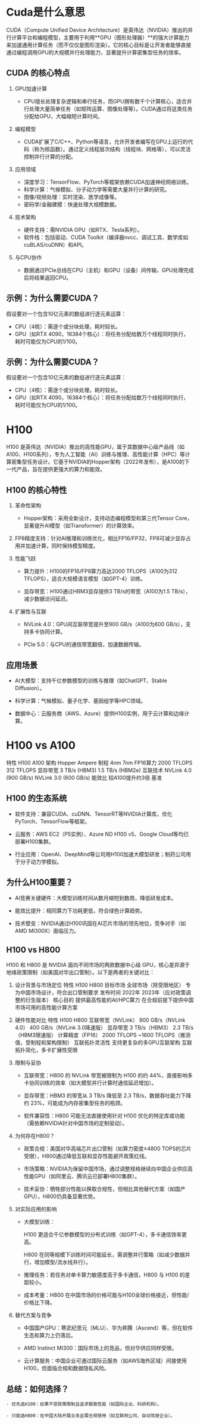 # Cuda是什么意思

CUDA（Compute Unified Device Architecture）是英伟达（NVIDIA）推出的并行计算平台和编程模型，主要用于利用**GPU（图形处理器）**的强大计算能力来加速通用计算任务（而不仅仅是图形渲染）。它的核心目标是让开发者能够直接通过编程调用GPU的大规模并行处理能力，显著提升计算密集型任务的效率。

## CUDA 的核心特点

1. GPU加速计算
   - CPU擅长处理复杂逻辑和串行任务，而GPU拥有数千个计算核心，适合并行处理大量简单任务（如矩阵运算、图像处理等）。CUDA通过将这类任务分配给GPU，大幅缩短计算时间。

2. 编程模型
   - CUDA扩展了C/C++、Python等语言，允许开发者编写在GPU上运行的代码（称为核函数）。通过定义线程层次结构（线程块、网格等），可以灵活控制并行计算的分配。

3. 应用领域
   - 深度学习：TensorFlow、PyTorch等框架依赖CUDA加速神经网络训练。
   - 科学计算：气候模拟、分子动力学等需要大量并行计算的研究。
   - 图像/视频处理：实时渲染、医学成像等。
   - 密码学/金融建模：快速处理大规模数据。

4. 技术架构
   - 硬件支持：需NVIDIA GPU（如RTX、Tesla系列）。
   - 软件栈：包括驱动、CUDA Toolkit（编译器nvcc、调试工具、数学库如cuBLAS/cuDNN）和API。

5. 与CPU协作
   - 数据通过PCIe总线在CPU（主机）和GPU（设备）间传输，GPU处理完成后将结果返回CPU。

## 示例：为什么需要CUDA？

假设要对一个包含10亿元素的数组进行逐元素运算：

- CPU（4核）：需逐个或分块处理，耗时较长。
- GPU（如RTX 4090，16384个核心）：将任务分配给数万个线程同时执行，耗时可能仅为CPU的1/100。

## 示例：为什么需要CUDA？

假设要对一个包含10亿元素的数组进行逐元素运算：

- CPU（4核）：需逐个或分块处理，耗时较长。
- GPU（如RTX 4090，16384个核心）：将任务分配给数万个线程同时执行，耗时可能仅为CPU的1/100。

# H100 
H100 是英伟达（NVIDIA）推出的高性能GPU，属于其数据中心级产品线（如A100、H100系列），专为人工智能（AI）训练与推理、高性能计算（HPC）等计算密集型任务设计。它基于NVIDIA的Hopper架构（2022年发布），是A100的下一代产品，旨在提供更强大的算力和能效。

## H100 的核心特性

1. 革命性架构

   - Hopper架构：采用全新设计，支持动态编程模型和第三代Tensor Core，显著提升AI模型（如Transformer）的计算效率。

2. FP8精度支持：针对AI推理和训练优化，相比FP16/FP32，FP8可减少显存占用并加速计算，同时保持模型精度。

3. 性能飞跃

   - 算力提升：H100的FP16/FP8算力高达2000 TFLOPS（A100为312 TFLOPS），适合大规模语言模型（如GPT-4）训练。

   - 显存带宽：H100通过HBM3显存提供3 TB/s的带宽（A100为1.5 TB/s），减少数据访问延迟。

4. 扩展性与互联

   - NVLink 4.0：GPU间互联带宽提升至900 GB/s（A100为600 GB/s），支持多卡协同计算。

   - PCIe 5.0：与CPU的通信带宽翻倍，加速数据传输。

## 应用场景

- AI大模型：支持千亿参数模型的训练与推理（如ChatGPT、Stable Diffusion）。

- 科学计算：气候模拟、量子化学、基因组学等HPC领域。

- 数据中心：云服务商（AWS、Azure）提供H100实例，用于云计算和边缘计算。

# H100 vs A100

特性	H100	A100
架构	Hopper	Ampere
制程	4nm	7nm
FP16算力	2000 TFLOPS	312 TFLOPS
显存带宽	3 TB/s (HBM3)	1.5 TB/s (HBM2e)
互联技术	NVLink 4.0 (900 GB/s)	NVLink 3.0 (600 GB/s)
能效比	较A100提升约3倍	基准

## H100 的生态系统

- 软件支持：兼容CUDA、cuDNN、TensorRT等NVIDIA计算库，优化PyTorch、TensorFlow等框架。

- 云服务：AWS EC2（P5实例）、Azure ND H100 v5、Google Cloud等均已部署H100集群。

- 行业应用：OpenAI、DeepMind等公司用H100加速大模型研发；制药公司用于分子动力学模拟。

## 为什么H100重要？

- AI竞赛关键硬件：大模型训练时间从数月缩短到数周，降低研发成本。

- 能效比提升：相同算力下功耗更低，符合绿色计算趋势。

- 技术壁垒：NVIDIA通过H100巩固在AI芯片市场的领先地位，竞争对手（如AMD MI300X）面临压力。

## H100 vs H800
H100 和 H800 是 NVIDIA 面向不同市场的两款数据中心级 GPU，核心差异源于地缘政策限制（如美国对华出口管制）。以下是两者的关键对比：

1. 设计背景与市场定位
    特性	H100	H800
    目标市场	全球市场（除受限地区）	专为中国市场设计，符合出口管制要求
    发布时间	2022年	2023年（应对政策调整的衍生版本）
    核心目的	提供最高性能的AI/HPC算力	在合规前提下提供中国市场可用的高性能计算方案

2. 硬件性能对比
    特性	H100	H800
    互联带宽（NVLink）	900 GB/s（NVLink 4.0）	400 GB/s（NVLink 3.0降速版）
    显存带宽	3 TB/s（HBM3）	2.3 TB/s（HBM3限速版）
    计算精度（FP16）	2000 TFLOPS	~1600 TFLOPS（推测值，受制程和架构限制）
    互联拓扑灵活性	支持更复杂的多GPU互联架构	互联拓扑简化，多卡扩展性受限

3. 限制与妥协
   - 互联带宽：H800 的 NVLink 带宽被限制为 H100 的约 44%，直接影响多卡协同训练的效率（如大模型并行计算时通信延迟增加）。

   - 显存带宽：HBM3 的带宽从 3 TB/s 降低至 2.3 TB/s，数据吞吐能力下降约 23%，可能成为内存密集型任务的瓶颈。

   - 软件兼容性：H800 可能无法直接使用针对 H100 优化的特定库或功能（需依赖NVIDIA针对中国市场的定制驱动）。

4. 为何存在H800？
   - 政策合规：美国对华高端芯片出口管制（如算力密度≥4800 TOPS的芯片受限），H800通过降低互联和显存性能避开政策红线。

   - 市场策略：NVIDIA为保留中国市场，通过调整规格继续向中国企业供应高性能GPU（如阿里云、腾讯云已部署H800集群）。

   - 技术妥协：牺牲部分性能以换取合规性，但相比其他替代方案（如国产GPU），H800仍具备显著优势。

5. 对实际应用的影响
   - 大模型训练：

      H100 更适合千亿参数模型的分布式训练（如GPT-4），多卡通信效率更高。

      H800 在同等规模下训练时间可能延长，需调整并行策略（如减少数据并行，增加模型/流水线并行）。

   - 推理任务：若任务对单卡算力敏感度高于多卡通信，H800 与 H100 的差距较小。

   -  成本考量：H800 在中国市场的价格可能与H100全球价格接近，但性能/价格比下降。

6. 替代方案与竞争
   - 中国国产GPU：寒武纪思元（MLU）、华为昇腾（Ascend）等，但在软件生态和算力上仍落后。

   -  AMD Instinct MI300：国际市场上的竞品，但对华供应同样受限。

   - 云计算服务：中国企业可通过国际云服务（如AWS海外区域）间接使用H100，但面临合规和数据隐私风险。

## 总结：如何选择？

    - 优先选H100：如果不受政策限制且追求极致性能（如国际企业、科研机构）。

    - 只能选H800：在中国大陆开展业务且需合规使用（如互联网公司、自动驾驶企业）。